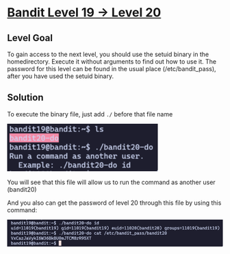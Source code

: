 # [Bandit Level 19 → Level 20](https://overthewire.org/wargames/bandit/bandit20.html)
## Level Goal

To gain access to the next level, you should use the setuid binary in the homedirectory. Execute it without arguments to find out how to use it. The password for this level can be found in the usual place (/etc/bandit_pass), after you have used the setuid binary.

## Solution

To execute the binary file, just add `./` before that file name

![](assets/level-20/execute.png)

You will see that this file will allow us to run the command as another user (bandit20)

And you also can get the password of level 20 through this file by using this command:

![](assets/level-20/password.png)
